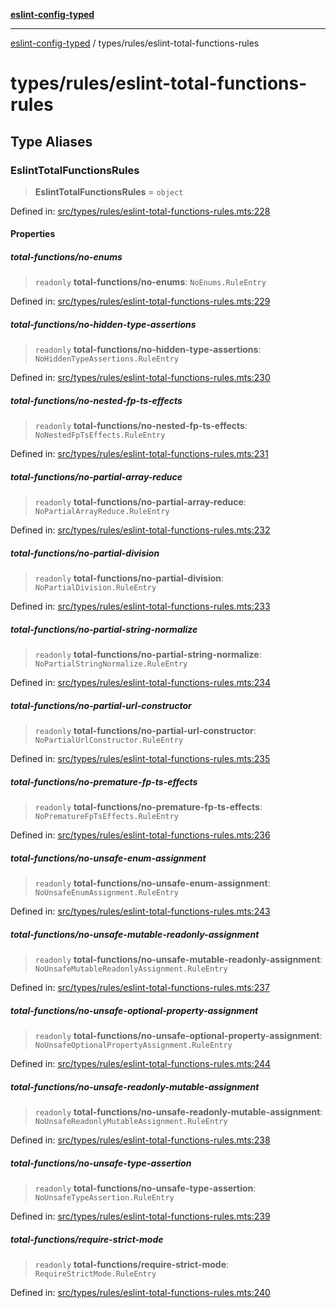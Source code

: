 [**eslint-config-typed**](../../README.md)

***

[eslint-config-typed](../../README.md) / types/rules/eslint-total-functions-rules

# types/rules/eslint-total-functions-rules

## Type Aliases

### EslintTotalFunctionsRules

> **EslintTotalFunctionsRules** = `object`

Defined in: [src/types/rules/eslint-total-functions-rules.mts:228](https://github.com/noshiro-pf/eslint-config-typed/blob/main/src/types/rules/eslint-total-functions-rules.mts#L228)

#### Properties

##### total-functions/no-enums

> `readonly` **total-functions/no-enums**: `NoEnums.RuleEntry`

Defined in: [src/types/rules/eslint-total-functions-rules.mts:229](https://github.com/noshiro-pf/eslint-config-typed/blob/main/src/types/rules/eslint-total-functions-rules.mts#L229)

##### total-functions/no-hidden-type-assertions

> `readonly` **total-functions/no-hidden-type-assertions**: `NoHiddenTypeAssertions.RuleEntry`

Defined in: [src/types/rules/eslint-total-functions-rules.mts:230](https://github.com/noshiro-pf/eslint-config-typed/blob/main/src/types/rules/eslint-total-functions-rules.mts#L230)

##### total-functions/no-nested-fp-ts-effects

> `readonly` **total-functions/no-nested-fp-ts-effects**: `NoNestedFpTsEffects.RuleEntry`

Defined in: [src/types/rules/eslint-total-functions-rules.mts:231](https://github.com/noshiro-pf/eslint-config-typed/blob/main/src/types/rules/eslint-total-functions-rules.mts#L231)

##### total-functions/no-partial-array-reduce

> `readonly` **total-functions/no-partial-array-reduce**: `NoPartialArrayReduce.RuleEntry`

Defined in: [src/types/rules/eslint-total-functions-rules.mts:232](https://github.com/noshiro-pf/eslint-config-typed/blob/main/src/types/rules/eslint-total-functions-rules.mts#L232)

##### total-functions/no-partial-division

> `readonly` **total-functions/no-partial-division**: `NoPartialDivision.RuleEntry`

Defined in: [src/types/rules/eslint-total-functions-rules.mts:233](https://github.com/noshiro-pf/eslint-config-typed/blob/main/src/types/rules/eslint-total-functions-rules.mts#L233)

##### total-functions/no-partial-string-normalize

> `readonly` **total-functions/no-partial-string-normalize**: `NoPartialStringNormalize.RuleEntry`

Defined in: [src/types/rules/eslint-total-functions-rules.mts:234](https://github.com/noshiro-pf/eslint-config-typed/blob/main/src/types/rules/eslint-total-functions-rules.mts#L234)

##### total-functions/no-partial-url-constructor

> `readonly` **total-functions/no-partial-url-constructor**: `NoPartialUrlConstructor.RuleEntry`

Defined in: [src/types/rules/eslint-total-functions-rules.mts:235](https://github.com/noshiro-pf/eslint-config-typed/blob/main/src/types/rules/eslint-total-functions-rules.mts#L235)

##### total-functions/no-premature-fp-ts-effects

> `readonly` **total-functions/no-premature-fp-ts-effects**: `NoPrematureFpTsEffects.RuleEntry`

Defined in: [src/types/rules/eslint-total-functions-rules.mts:236](https://github.com/noshiro-pf/eslint-config-typed/blob/main/src/types/rules/eslint-total-functions-rules.mts#L236)

##### total-functions/no-unsafe-enum-assignment

> `readonly` **total-functions/no-unsafe-enum-assignment**: `NoUnsafeEnumAssignment.RuleEntry`

Defined in: [src/types/rules/eslint-total-functions-rules.mts:243](https://github.com/noshiro-pf/eslint-config-typed/blob/main/src/types/rules/eslint-total-functions-rules.mts#L243)

##### total-functions/no-unsafe-mutable-readonly-assignment

> `readonly` **total-functions/no-unsafe-mutable-readonly-assignment**: `NoUnsafeMutableReadonlyAssignment.RuleEntry`

Defined in: [src/types/rules/eslint-total-functions-rules.mts:237](https://github.com/noshiro-pf/eslint-config-typed/blob/main/src/types/rules/eslint-total-functions-rules.mts#L237)

##### total-functions/no-unsafe-optional-property-assignment

> `readonly` **total-functions/no-unsafe-optional-property-assignment**: `NoUnsafeOptionalPropertyAssignment.RuleEntry`

Defined in: [src/types/rules/eslint-total-functions-rules.mts:244](https://github.com/noshiro-pf/eslint-config-typed/blob/main/src/types/rules/eslint-total-functions-rules.mts#L244)

##### total-functions/no-unsafe-readonly-mutable-assignment

> `readonly` **total-functions/no-unsafe-readonly-mutable-assignment**: `NoUnsafeReadonlyMutableAssignment.RuleEntry`

Defined in: [src/types/rules/eslint-total-functions-rules.mts:238](https://github.com/noshiro-pf/eslint-config-typed/blob/main/src/types/rules/eslint-total-functions-rules.mts#L238)

##### total-functions/no-unsafe-type-assertion

> `readonly` **total-functions/no-unsafe-type-assertion**: `NoUnsafeTypeAssertion.RuleEntry`

Defined in: [src/types/rules/eslint-total-functions-rules.mts:239](https://github.com/noshiro-pf/eslint-config-typed/blob/main/src/types/rules/eslint-total-functions-rules.mts#L239)

##### total-functions/require-strict-mode

> `readonly` **total-functions/require-strict-mode**: `RequireStrictMode.RuleEntry`

Defined in: [src/types/rules/eslint-total-functions-rules.mts:240](https://github.com/noshiro-pf/eslint-config-typed/blob/main/src/types/rules/eslint-total-functions-rules.mts#L240)
